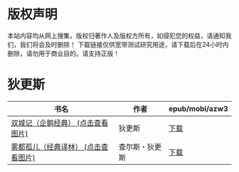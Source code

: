 # 版权声明

本站内容均从网上搜集，版权归著作人及版权方所有，如侵犯您的权益，请通知我们，我们将会及时删除！ 下载链接仅供宽带测试研究用途，请下载后在24小时内删除，请勿用于商业目的。请支持正版！

# 狄更斯

| 书名 | 作者 | epub/mobi/azw3 |
| --- | --- | --- |
| [双城记（企鹅经典） (点击查看图片)](https://www.dushupai.com/attachment/2024/06/06/f20880c449b7bdd1.jpg) | 狄更斯 | [下载](https://url89.ctfile.com/f/31084289-1357033369-82ddd0?p=8866) |
| [雾都孤儿（经典译林） (点击查看图片)](https://www.dushupai.com/attachment/2024/06/01/1aa856e88f20daf0.jpg) | 查尔斯・狄更斯 | [下载](https://url89.ctfile.com/f/31084289-1357005643-ae482c?p=8866) |
